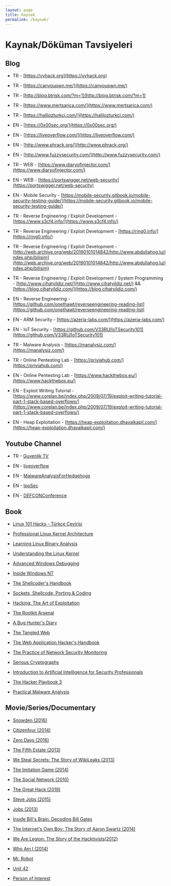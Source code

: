 ```yaml
---
layout: page
title: Kaynak 
permalink: /kaynak/
---
```


# Kaynak/Döküman Tavsiyeleri

## Blog

- TR - [https://vvhack.org](https://vvhack.org)

- TR - [https://canyoupwn.me/](https://canyoupwn.me/)

- TR - [http://blog.btrisk.com/?m=1](http://blog.btrisk.com/?m=1)

- TR - [https://www.mertsarica.com/](https://www.mertsarica.com/)

- TR - [https://halilozturkci.com/](https://halilozturkci.com/)

- EN - [https://0x00sec.org/](https://0x00sec.org/)

- EN - [https://liveoverflow.com/](https://liveoverflow.com/)

- EN - [http://www.phrack.org/](http://www.phrack.org/)

- EN - [http://www.fuzzysecurity.com/](http://www.fuzzysecurity.com/)

- TR - WEB - [https://www.diaryofinjector.com/](https://www.diaryofinjector.com/)

- EN - WEB - [https://portswigger.net/web-security](https://portswigger.net/web-security)

- EN - Mobile Security - [https://mobile-security.gitbook.io/mobile-security-testing-guide/](https://mobile-security.gitbook.io/mobile-security-testing-guide/)

- TR - Reverse Engineering / Exploit Development - [https://www.s3cf4.info/](https://www.s3cf4.info/)

- TR - Reverse Engineering / Exploit Development - [https://ring0.info/](https://ring0.info/)

- TR - Reverse Engineering / Exploit Development - [http://web.archive.org/web/20190101014842/http://www.abdullahog.lu/index.php/bilisim](http://web.archive.org/web/20190101014842/http://www.abdullahog.lu/index.php/bilisim)

- TR - Reverse Engineering / Exploit Development / System Programming - [http://www.cihatyildiz.net/](http://www.cihatyildiz.net/) && [https://blog.cihatyildiz.com/](https://blog.cihatyildiz.com/)

- EN - Reverse Engineering - [https://github.com/onethawt/reverseengineering-reading-list](https://github.com/onethawt/reverseengineering-reading-list)

- EN - ARM Security - [https://azeria-labs.com/](https://azeria-labs.com/)

- EN - IoT Security - [https://github.com/V33RU/IoTSecurity101](https://github.com/V33RU/IoTSecurity101)

- TR - Malware Analysis - [https://manalysiz.com/](https://manalysiz.com/)

- TR - Online Pentesting Lab - [https://priviahub.com/](https://priviahub.com/)

- EN - Online Pentesting Lab - [https://www.hackthebox.eu/](https://www.hackthebox.eu/)

- EN - Exploit Writing Tutorial - [https://www.corelan.be/index.php/2009/07/19/exploit-writing-tutorial-part-1-stack-based-overflows/](https://www.corelan.be/index.php/2009/07/19/exploit-writing-tutorial-part-1-stack-based-overflows/)

- EN - Heap Exploitation - [https://heap-exploitation.dhavalkapil.com/](https://heap-exploitation.dhavalkapil.com/)

## Youtube Channel


- TR - [Guvenlik TV](https://www.youtube.com/user/GuvenlikTV)

- EN - [liveoverflow](https://www.youtube.com/channel/UClcE-kVhqyiHCcjYwcpfj9w/videos)

- EN - [MalwareAnalysisForHedgehogs](https://www.youtube.com/channel/UCVFXrUwuWxNlm6UNZtBLJ-A/videos)

- EN - [IppSec](https://www.youtube.com/channel/UCa6eh7gCkpPo5XXUDfygQQA/videos)

- EN - [DEFCONConference](https://www.youtube.com/user/DEFCONConference/videos)


## Book

- [Linux 101 Hacks - Türkçe Çevirisi](https://github.com/ozmu/Linuxta-101-Ipucu/blob/master/linuxta-101-ipucu.pdf)

- [Professional Linux Kernel Architecture](https://www.amazon.com/Professional-Kernel-Architecture-Wolfgang-Mauerer/dp/0470343435)

- [Learning Linux Binary Analysis](https://www.amazon.com/Learning-Binary-Analysis-elfmaster-ONeill/dp/1782167102)

- [Understanding the Linux Kernel](https://www.amazon.com/Understanding-Linux-Kernel-Process-Management-ebook/dp/B0043D2E54)

- [Advanced Windows Debugging](https://www.amazon.com/Advanced-Windows-Debugging-Mario-Hewardt/dp/0321374460)

- [Inside Windows NT](https://www.amazon.com/Inside-Windows-NT-Microsoft-Programming/dp/1572316772)

- [The Shellcoder's Handbook](https://www.amazon.com/Shellcoders-Handbook-Discovering-Exploiting-Security/dp/047008023X)

- [Sockets, Shellcode, Porting,& Coding](https://www.amazon.com/Sockets-Shellcode-Porting-Coding-Professionals/dp/1597490059)

- [Hacking: The Art of Exploitation](https://www.amazon.com/Hacking-Art-Exploitation-Jon-Erickson/dp/1593271441)

- [The Rootkit Arsenal](https://www.amazon.com/Rootkit-Arsenal-Escape-Evasion-Corners/dp/1598220616)

- [A Bug Hunter's Diary](https://www.amazon.com/Bug-Hunters-Diary-Software-Security/dp/1593273851)

- [The Tangled Web](https://www.amazon.com/Tangled-Web-Securing-Modern-Applications/dp/1593273886)

- [The Web Application Hacker's Handbook](https://www.amazon.com/Web-Application-Hackers-Handbook-Exploiting/dp/1118026470/)

- [The Practice of Network Security Monitoring](https://www.amazon.com/Practice-Network-Security-Monitoring-Understanding/dp/1593275099/)

- [Serious Cryptography](https://www.amazon.com/Serious-Cryptography-Practical-Introduction-Encryption/dp/1593278268)

- [Introduction to Artificial Intelligence for Security Professionals](https://www.amazon.com/Introduction-Artificial-Intelligence-Security-Professionals-ebook/dp/B07654CFFQ)

- [The Hacker Playbook 3](https://www.amazon.com/Hacker-Playbook-Practical-Penetration-Testing/dp/1980901759/)

- [Practical Malware Analysis](https://www.amazon.com/Practical-Malware-Analysis-Hands-Dissecting/dp/1593272901)

## Movie/Series/Documentary

- [Snowden (2016)](https://www.imdb.com/title/tt3774114/)

- [Citizenfour (2014)](https://www.imdb.com/title/tt4044364/)

- [Zero Days (2016)](https://www.imdb.com/title/tt5446858/)

- [The Fifth Estate (2013)](https://www.imdb.com/title/tt1837703/)

- [We Steal Secrets: The Story of WikiLeaks (2013)](https://www.imdb.com/title/tt1824254/)

- [The Imitation Game (2014)](https://www.imdb.com/title/tt2084970/)

- [The Social Network (2010)](https://www.imdb.com/title/tt1285016/)

- [The Great Hack (2019)](https://www.imdb.com/title/tt9358204/)

- [Steve Jobs (2015)](https://www.imdb.com/title/tt2080374/)

- [Jobs (2013)](https://www.imdb.com/title/tt2357129/)

- [Inside Bill's Brain: Decoding Bill Gates ](https://www.imdb.com/title/tt10837476/)

- [The Internet's Own Boy: The Story of Aaron Swartz (2014)](https://www.imdb.com/title/tt3268458/)

- [We Are Legion: The Story of the Hacktivists(2012)](https://www.imdb.com/title/tt2177843/)

- [Who Am I (2014)](https://www.imdb.com/title/tt3042408/)

- [Mr. Robot](https://www.imdb.com/title/tt4158110/)

- [Unit 42](https://www.imdb.com/title/tt6136644/)

- [Person of Interest](https://www.imdb.com/title/tt1839578/)

